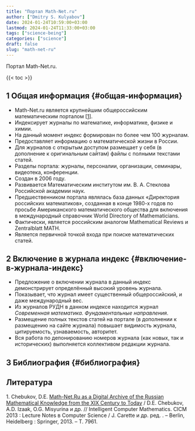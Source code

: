 ```yaml
---
title: "Портал Math-Net.ru"
author: ["Dmitry S. Kulyabov"]
date: 2024-01-24T10:59:00+03:00
lastmod: 2024-01-24T11:33:00+03:00
tags: ["science-being"]
categories: ["science"]
draft: false
slug: "math-net-ru"
---
```


Портал Math-Net.ru.

<!--more-->

{{< toc >}}


## <span class="section-num">1</span> Общая информация {#общая-информация}

-   Math-Net.ru является крупнейшим общероссийским математическим порталом [<a href="#citeproc_bib_item_1">1</a>].
-   Индексирует журналы по математике, информатике, физике и химии.
-   На данный момент индекс формирован по более чем 100 журналам.
-   Предоставляет информацию о математической жизни в России.
-   Для журналов с открытым доступом размещает у себя (в дополнение к оригинальным сайтам) файлы с полными текстами статей.
-   Разделы портала: журналы, персоналии, организации, семинары, видеотека, конференции.
-   Создан в 2006 году.
-   Развивается Математическим институтом им. В. А. Стеклова Российской академии наук.
-   Предшественником портала являлась база данных «Директория российских математиков», созданная в конце 1980-х годов по просьбе Американского математического общества для включения в международный справочник World Directory of Mathematicians.
-   Фактически, является российским аналогом Mathematical Reviews и Zentralblatt MATH.
-   Является первичной точкой входа при поиске математических статей.


## <span class="section-num">2</span> Включение в журнала индекс {#включение-в-журнала-индекс}

-   Предложение о включении журнала в данный индекс демонстрирует определённый высокий уровень журнала.
-   Показывает, что журнал имеет существенный общероссийский, и даже международный вес.
-   Из журналов РУДН в данном индексе находится журнал _Современная математика. Фундаментальные направления_.
-   Размещение полных текстов статей на портале (в дополнении к размещению на сайте журнала) повышает видимость журнала, цитируемость, узнаваемость, авторитет.
-   Вся работа по депонированию номеров журнала (как новых, так и исторических) выполняется коллективом редакции журнала.


## <span class="section-num">3</span> Библиография {#библиография}

## Литература

<div class="csl-bib-body">
  <div class="csl-entry"><a id="citeproc_bib_item_1"></a>1.	Chebukov, D.E. <a href="https://doi.org/10.1007/978-3-642-39320-4_26">Math-Net.Ru as a Digital Archive of the Russian Mathematical Knowledge from the XIX Century to Today</a> / D.E. Chebukov, A.D. Izaak, O.G. Misyurina и др. // Intelligent Computer Mathematics. CICM 2013 : Lecture Notes в Computer Science / J. Carette и др. ред. . – Berlin, Heidelberg : Springer, 2013. – Т. 7961.</div>
</div>
